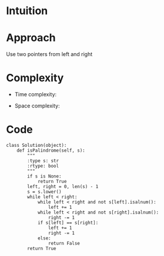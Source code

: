 # Intuition
<!-- Describe your first thoughts on how to solve this problem. -->

# Approach
Use two pointers from left and right

# Complexity
- Time complexity:
<!-- Add your time complexity here, e.g. $$O(n)$$ -->

- Space complexity:
<!-- Add your space complexity here, e.g. $$O(n)$$ -->

# Code
```
class Solution(object):
    def isPalindrome(self, s):
        """
        :type s: str
        :rtype: bool
        """
        if s is None:
            return True
        left, right = 0, len(s) - 1
        s = s.lower()
        while left < right:
            while left < right and not s[left].isalnum():
                left += 1
            while left < right and not s[right].isalnum():
                right -= 1
            if s[left] == s[right]:
                left += 1
                right -= 1
            else:
                return False
        return True
```
